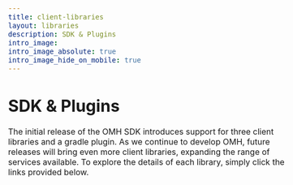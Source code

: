 ```yaml
---
title: client-libraries
layout: libraries
description: SDK & Plugins
intro_image: 
intro_image_absolute: true
intro_image_hide_on_mobile: true
---
```


<style>
    .intro-image {
        width: 123%;
    }
    /* Add CSS for consistent font size */
    body {
        font-size: 16px;
    }
    p, ul {
        font-size: 1em;
    }
</style>

# SDK & Plugins

The initial release of the OMH SDK introduces support for three client libraries and a gradle plugin. As we continue to develop OMH, future releases will bring even more client libraries, expanding the range of services available. To explore the details of each library, simply click the links provided below.

